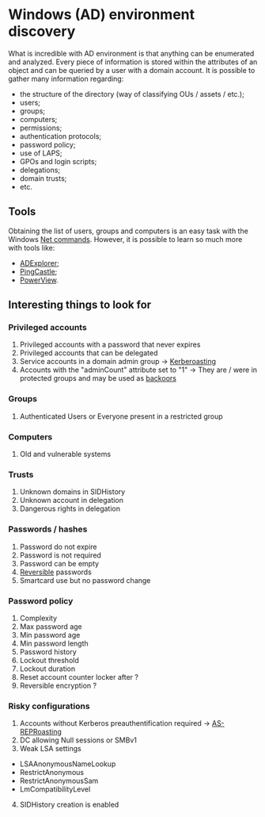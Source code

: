 # Windows (AD) environment discovery
What is incredible with AD environment is that anything can be enumerated and analyzed. Every piece of information is stored within the attributes of an object and can be queried by a user with a domain account. It is possible to gather many information regarding:
* the structure of the directory (way of classifying OUs / assets / etc.);
* users;
* groups;
* computers;
* permissions;
* authentication protocols;
* password policy;
* use of LAPS;
* GPOs and login scripts;
* delegations;
* domain trusts;
* etc.

## Tools
Obtaining the list of users, groups and computers is an easy task with the Windows [Net commands](../../tools/NetCommands.md).
However, it is possible to learn so much more with tools like:
* [ADExplorer](../../tools/ADExplorer.md);
* [PingCastle](../../tools/PingCastle.md);
* [PowerView](../../tools/PowerView.md).

## Interesting things to look for
### Privileged accounts
1. Privileged accounts with a password that never expires
2. Privileged accounts that can be delegated
3. Service accounts in a domain admin group -> [Kerberoasting](Kerberoasting.md)
4. Accounts with the "adminCount" attribute set to "1" -> They are / were in protected groups and may be used as [backoors](AdminSDHolder.md)
### Groups
1. Authenticated Users or Everyone present in a restricted group
### Computers
1. Old and vulnerable systems
### Trusts
1. Unknown domains in SIDHistory
2. Unknown account in delegation
3. Dangerous rights in delegation
### Passwords / hashes
1. Password do not expire
2. Password is not required
3. Password can be empty
4. [Reversible](GPPPasswords.md) passwords
5. Smartcard use but no password change
### Password policy
1. Complexity
2. Max password age
3. Min password age
4. Min password length
5. Password history
6. Lockout threshold
7. Lockout duration
8. Reset account counter locker after ?
9. Reversible encryption ?
### Risky configurations
1. Accounts without Kerberos preauthentification required -> [AS-REPRoasting](AS-REPRoasting.md)
2. DC allowing Null sessions or SMBv1
3. Weak LSA settings
- LSAAnonymousNameLookup
- RestrictAnonymous
- RestrictAnonymousSam
- LmCompatibilityLevel
4. SIDHistory creation is enabled

